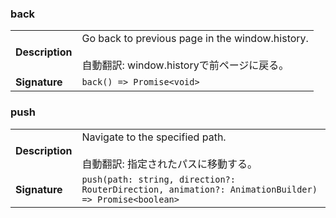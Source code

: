

### back

| | |
| --- | --- |
| **Description** | Go back to previous page in the window.history.<br /><br />自動翻訳: window.historyで前ページに戻る。 |
| **Signature** | `back() => Promise<void>` |


### push

| | |
| --- | --- |
| **Description** | Navigate to the specified path.<br /><br />自動翻訳: 指定されたパスに移動する。 |
| **Signature** | `push(path: string, direction?: RouterDirection, animation?: AnimationBuilder) => Promise<boolean>` |


